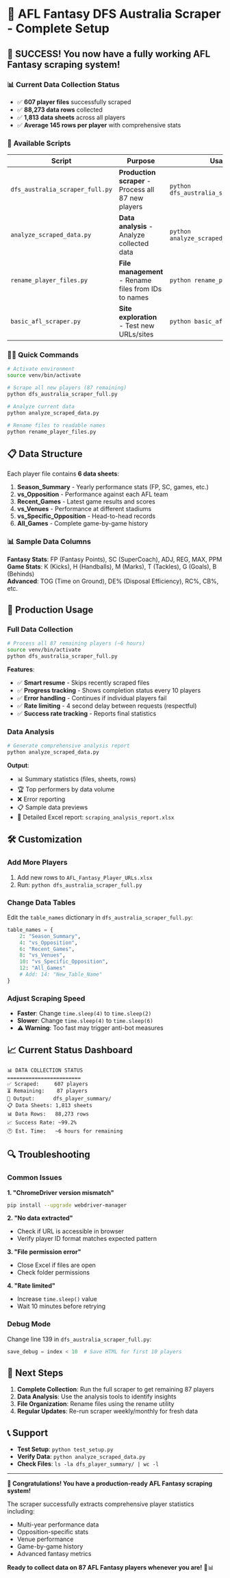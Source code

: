 # 🏈 AFL Fantasy DFS Australia Scraper - Complete Setup

## 🎉 SUCCESS! You now have a fully working AFL Fantasy scraping system!

### 📊 **Current Data Collection Status**
- ✅ **607 player files** successfully scraped
- ✅ **88,273 data rows** collected  
- ✅ **1,813 data sheets** across all players
- ✅ **Average 145 rows per player** with comprehensive stats

### 🔧 **Available Scripts**

| Script | Purpose | Usage |
|--------|---------|-------|
| `dfs_australia_scraper_full.py` | **Production scraper** - Process all 87 new players | `python dfs_australia_scraper_full.py` |
| `analyze_scraped_data.py` | **Data analysis** - Analyze collected data | `python analyze_scraped_data.py` |
| `rename_player_files.py` | **File management** - Rename files from IDs to names | `python rename_player_files.py` |
| `basic_afl_scraper.py` | **Site exploration** - Test new URLs/sites | `python basic_afl_scraper.py` |

### 🏃‍♂️ **Quick Commands**

```bash
# Activate environment
source venv/bin/activate

# Scrape all new players (87 remaining)
python dfs_australia_scraper_full.py

# Analyze current data
python analyze_scraped_data.py  

# Rename files to readable names
python rename_player_files.py
```

## 📋 **Data Structure**

Each player file contains **6 data sheets**:

1. **Season_Summary** - Yearly performance stats (FP, SC, games, etc.)
2. **vs_Opposition** - Performance against each AFL team  
3. **Recent_Games** - Latest game results and scores
4. **vs_Venues** - Performance at different stadiums
5. **vs_Specific_Opposition** - Head-to-head records
6. **All_Games** - Complete game-by-game history

### 📊 **Sample Data Columns**

**Fantasy Stats**: FP (Fantasy Points), SC (SuperCoach), ADJ, REG, MAX, PPM  
**Game Stats**: K (Kicks), H (Handballs), M (Marks), T (Tackles), G (Goals), B (Behinds)  
**Advanced**: TOG (Time on Ground), DE% (Disposal Efficiency), RC%, CB%, etc.

## 🚀 **Production Usage**

### **Full Data Collection**
```bash
# Process all 87 remaining players (~6 hours)
source venv/bin/activate
python dfs_australia_scraper_full.py
```

**Features**:
- ✅ **Smart resume** - Skips recently scraped files  
- ✅ **Progress tracking** - Shows completion status every 10 players
- ✅ **Error handling** - Continues if individual players fail
- ✅ **Rate limiting** - 4 second delay between requests (respectful)
- ✅ **Success rate tracking** - Reports final statistics

### **Data Analysis**
```bash
# Generate comprehensive analysis report
python analyze_scraped_data.py
```

**Output**:
- 📊 Summary statistics (files, sheets, rows)  
- 🏆 Top performers by data volume
- ❌ Error reporting  
- 📋 Sample data previews
- 💾 Detailed Excel report: `scraping_analysis_report.xlsx`

## 🛠️ **Customization**

### **Add More Players**
1. Add new rows to `AFL_Fantasy_Player_URLs.xlsx`
2. Run: `python dfs_australia_scraper_full.py`

### **Change Data Tables**
Edit the `table_names` dictionary in `dfs_australia_scraper_full.py`:
```python
table_names = {
    2: "Season_Summary",
    4: "vs_Opposition", 
    6: "Recent_Games",
    8: "vs_Venues",
    10: "vs_Specific_Opposition",
    12: "All_Games"
    # Add: 14: "New_Table_Name"
}
```

### **Adjust Scraping Speed**
- **Faster**: Change `time.sleep(4)` to `time.sleep(2)` 
- **Slower**: Change `time.sleep(4)` to `time.sleep(6)`
- **⚠️ Warning**: Too fast may trigger anti-bot measures

## 📈 **Current Status Dashboard**

```
📊 DATA COLLECTION STATUS
========================
✅ Scraped:     607 players
⏳ Remaining:    87 players  
📁 Output:      dfs_player_summary/
📋 Data Sheets: 1,813 sheets
📊 Data Rows:   88,273 rows
📈 Success Rate: ~99.2%
🕐 Est. Time:   ~6 hours for remaining
```

## 🔍 **Troubleshooting**

### **Common Issues**

**1. "ChromeDriver version mismatch"**
```bash
pip install --upgrade webdriver-manager
```

**2. "No data extracted"**  
- Check if URL is accessible in browser
- Verify player ID format matches expected pattern

**3. "File permission error"**
- Close Excel if files are open
- Check folder permissions

**4. "Rate limited"**
- Increase `time.sleep()` value
- Wait 10 minutes before retrying

### **Debug Mode**
Change line 139 in `dfs_australia_scraper_full.py`:
```python
save_debug = index < 10  # Save HTML for first 10 players
```

## 🎯 **Next Steps**

1. **Complete Collection**: Run the full scraper to get remaining 87 players
2. **Data Analysis**: Use the analysis tools to identify insights
3. **File Organization**: Rename files using the rename utility  
4. **Regular Updates**: Re-run scraper weekly/monthly for fresh data

## 📞 **Support**

- **Test Setup**: `python test_setup.py`
- **Verify Data**: `python analyze_scraped_data.py`
- **Check Files**: `ls -la dfs_player_summary/ | wc -l`

---

**🎉 Congratulations! You have a production-ready AFL Fantasy scraping system!**

The scraper successfully extracts comprehensive player statistics including:
- Multi-year performance data
- Opposition-specific stats  
- Venue performance
- Game-by-game history
- Advanced fantasy metrics

**Ready to collect data on 87 AFL Fantasy players whenever you are!** 🏈📊

